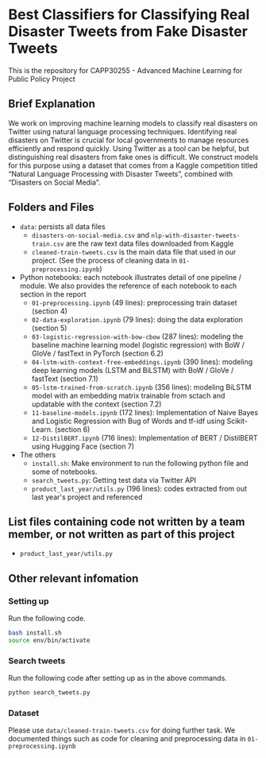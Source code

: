 # Best Classifiers for Classifying Real Disaster Tweets from Fake Disaster Tweets

This is the repository for CAPP30255 - Advanced Machine Learning for Public Policy Project

## Brief Explanation
We work on improving machine learning models to classify real disasters on Twitter using natural language processing techniques. Identifying real disasters on Twitter is crucial for local governments to manage resources efficiently and respond quickly. Using Twitter as a tool can be helpful, but distinguishing real disasters from fake ones is difficult. We construct models for this purpose using a dataset that comes from a Kaggle competition titled “Natural Language Processing with Disaster Tweets”, combined with “Disasters on Social Media”.

## Folders and Files

- `data`: persists all data files
    - `disasters-on-social-media.csv` and `nlp-with-disaster-tweets-train.csv` are the raw text data files downloaded from Kaggle
    - `cleaned-train-tweets.csv` is the main data file that used in our project. (See the process of cleaning data in `01-preprocessing.ipynb`)
- Python notebooks: each notebook illustrates detail of one pipeline / module. We also provides the reference of each notebook to each section in the report
    - `01-preprocessing.ipynb`  (49 lines): preprocessing train dataset (section 4)
    - `02-data-exploration.ipynb` (79 lines): doing the data exploration (section 5)
    - `03-logistic-regression-with-bow-cbow` (287 lines): modeling the baseline machine learning model (logistic regression) with BoW / GloVe / fastText in PyTorch (section 6.2)
    - `04-lstm-with-context-free-embeddings.ipynb` (390 lines): modeling deep learning models (LSTM and BiLSTM) with BoW / GloVe / fastText (section 7.1)
    - `05-lstm-trained-from-scratch.ipynb` (356 lines): modeling BiLSTM model with an embedding matrix trainable from sctach and updatable with the context (section 7.2)
    - `11-baseline-models.ipynb` (172 lines): Implementation of Naive Bayes and Logistic Regression with Bug of Words and tf-idf using Scikit-Learn. (section 6)
    - `12-DistilBERT.ipynb` (716 lines): Implementation of BERT / DistilBERT using Hugging Face (section 7)
- The others
    - `install.sh`: Make environment to run the following python file and some of notebooks.
    - `search_tweets.py`: Getting test data via Twitter API
    - `product_last_year/utils.py` (196 lines): codes extracted from out last year's project and referenced

## List files containing code not written by a team member, or not written as part of this project 
- `product_last_year/utils.py`


## Other relevant infomation
### Setting up
Run the following code.
``` sh
bash install.sh
source env/bin/activate
```

### Search tweets
Run the following code after setting up as in the above commands.
``` py
python search_tweets.py
```

### Dataset
Please use `data/cleaned-train-tweets.csv` for doing further task. We documented things such as code for cleaning and preprocessing data in `01-preprocessing.ipynb`
